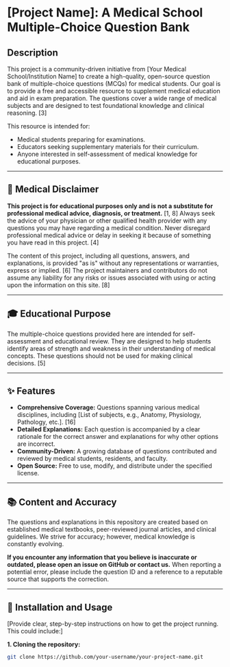 # [Project Name]: A Medical School Multiple-Choice Question Bank

## Description

This project is a community-driven initiative from [Your Medical School/Institution Name] to create a high-quality, open-source question bank of multiple-choice questions (MCQs) for medical students. Our goal is to provide a free and accessible resource to supplement medical education and aid in exam preparation. The questions cover a wide range of medical subjects and are designed to test foundational knowledge and clinical reasoning. [3]

This resource is intended for:
*   Medical students preparing for examinations.
*   Educators seeking supplementary materials for their curriculum.
*   Anyone interested in self-assessment of medical knowledge for educational purposes.

---

## 🛑 Medical Disclaimer

**This project is for educational purposes only and is not a substitute for professional medical advice, diagnosis, or treatment.** [1, 8] Always seek the advice of your physician or other qualified health provider with any questions you may have regarding a medical condition. Never disregard professional medical advice or delay in seeking it because of something you have read in this project. [4]

The content of this project, including all questions, answers, and explanations, is provided "as is" without any representations or warranties, express or implied. [6] The project maintainers and contributors do not assume any liability for any risks or issues associated with using or acting upon the information on this site. [8]

---

## 🎓 Educational Purpose

The multiple-choice questions provided here are intended for self-assessment and educational review. They are designed to help students identify areas of strength and weakness in their understanding of medical concepts. These questions should not be used for making clinical decisions. [5]

---

## ✨ Features

*   **Comprehensive Coverage:** Questions spanning various medical disciplines, including [List of subjects, e.g., Anatomy, Physiology, Pathology, etc.]. [16]
*   **Detailed Explanations:** Each question is accompanied by a clear rationale for the correct answer and explanations for why other options are incorrect.
*   **Community-Driven:** A growing database of questions contributed and reviewed by medical students, residents, and faculty.
*   **Open Source:** Free to use, modify, and distribute under the specified license.

---

## 📚 Content and Accuracy

The questions and explanations in this repository are created based on established medical textbooks, peer-reviewed journal articles, and clinical guidelines. We strive for accuracy; however, medical knowledge is constantly evolving.

**If you encounter any information that you believe is inaccurate or outdated, please open an issue on GitHub or contact us.** When reporting a potential error, please include the question ID and a reference to a reputable source that supports the correction.

---

## 🚀 Installation and Usage

[Provide clear, step-by-step instructions on how to get the project running. This could include:]

**1. Cloning the repository:**
```bash
git clone https://github.com/your-username/your-project-name.git